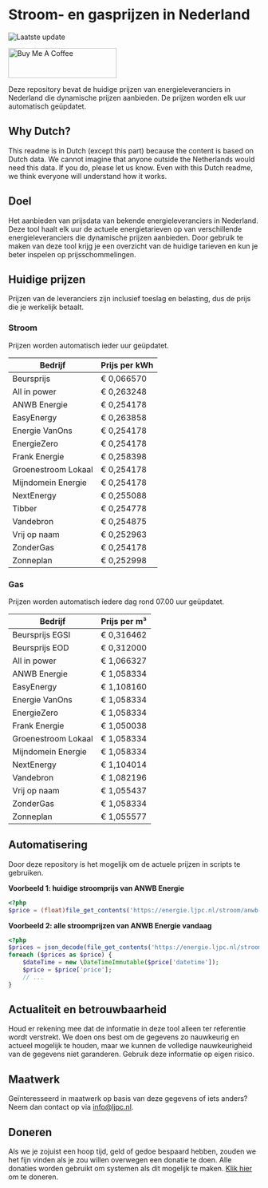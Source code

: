 # Stroom- en gasprijzen in Nederland

![Laatste update](https://img.shields.io/badge/laatste%20update-2023--07--07%2013%3A00%20CET-brightgreen)

<a href="https://www.buymeacoffee.com/Lars-" target="_blank"><img src="https://cdn.buymeacoffee.com/buttons/v2/default-orange.png" alt="Buy Me A Coffee" height="60" style="height: 60px !important;width: 217px !important;" ></a>

Deze repository bevat de huidige prijzen van energieleveranciers in Nederland die dynamische prijzen aanbieden. De prijzen worden elk uur automatisch geüpdatet.

## Why Dutch?

This readme is in Dutch (except this part) because the content is based on Dutch data. We cannot imagine that anyone outside the Netherlands would need this data. If you do, please let us know. Even with this Dutch readme, we think
everyone will understand how it works.

## Doel

Het aanbieden van prijsdata van bekende energieleveranciers in Nederland. Deze tool haalt elk uur de actuele energietarieven op van verschillende energieleveranciers die dynamische prijzen aanbieden. Door gebruik te maken van deze tool
krijg je een overzicht van de huidige tarieven en kun je beter inspelen op prijsschommelingen.

## Huidige prijzen

Prijzen van de leveranciers zijn inclusief toeslag en belasting, dus de prijs die je werkelijk betaalt.

### Stroom

Prijzen worden automatisch ieder uur geüpdatet.

 Bedrijf | Prijs per kWh 
---------|---------------
Beursprijs | € 0,066570
All in power | € 0,263248
ANWB Energie | € 0,254178
EasyEnergy | € 0,263858
Energie VanOns | € 0,254178
EnergieZero | € 0,254178
Frank Energie | € 0,258398
Groenestroom Lokaal | € 0,254178
Mijndomein Energie | € 0,254178
NextEnergy | € 0,255088
Tibber | € 0,254778
Vandebron | € 0,254875
Vrij op naam | € 0,252963
ZonderGas | € 0,254178
Zonneplan | € 0,252998


### Gas

Prijzen worden automatisch iedere dag rond 07.00 uur geüpdatet.

 Bedrijf | Prijs per m³ 
---------|--------------
Beursprijs EGSI | € 0,316462
Beursprijs EOD | € 0,312000
All in power | € 1,066327
ANWB Energie | € 1,058334
EasyEnergy | € 1,108160
Energie VanOns | € 1,058334
EnergieZero | € 1,058334
Frank Energie | € 1,050038
Groenestroom Lokaal | € 1,058334
Mijndomein Energie | € 1,058334
NextEnergy | € 1,104014
Vandebron | € 1,082196
Vrij op naam | € 1,055437
ZonderGas | € 1,058334
Zonneplan | € 1,055577


## Automatisering

Door deze repository is het mogelijk om de actuele prijzen in scripts te gebruiken.

**Voorbeeld 1: huidige stroomprijs van ANWB Energie**

```php
<?php
$price = (float)file_get_contents('https://energie.ljpc.nl/stroom/anwb-energie-nu.txt');

```

**Voorbeeld 2: alle stroomprijzen van ANWB Energie vandaag**

```php
<?php
$prices = json_decode(file_get_contents('https://energie.ljpc.nl/stroom/all-in-power-vandaag.json'),true);
foreach ($prices as $price) {
    $dateTime = new \DateTimeImmutable($price['datetime']);
    $price = $price['price'];
    // ...
}
```

## Actualiteit en betrouwbaarheid

Houd er rekening mee dat de informatie in deze tool alleen ter referentie wordt verstrekt. We doen ons best om de gegevens zo nauwkeurig en actueel mogelijk te houden, maar we kunnen de volledige nauwkeurigheid van de gegevens niet
garanderen. Gebruik deze informatie op eigen risico.

## Maatwerk

Geïnteresseerd in maatwerk op basis van deze gegevens of iets anders? Neem dan contact op
via [info@ljpc.nl](mailto:info@ljpc.nl?subject=Energie%20prijzen).

## Doneren

Als we je zojuist een hoop tijd, geld of gedoe bespaard hebben, zouden we het fijn vinden als je zou willen overwegen een
donatie te doen. Alle donaties worden gebruikt om systemen als dit mogelijk te
maken. [Klik hier](https://www.buymeacoffee.com/Lars-) om te doneren.
